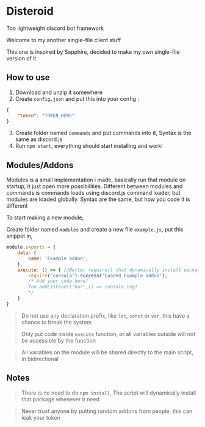 # Disteroid
Too lightweight discord bot framework

Welcome to my another single-file client stuff

This one is inspired by Sapphire, decided to make my own single-file version of it

## How to use

1. Download and unzip it somewhere
2. Create `config.json` and put this into your config :
```json
{
    "token": "TOKEN_HERE"
}
```
3. Create folder named `commands` and put commands into it, Syntax is the same as discord.js
4. Run `npm start`, everything should start installing and work!

## Modules/Addons

Modules is a small implementation i made, basically run that module on startup, it just open more possibilities.
Different between modules and commands is commands loads using discord.js command loader, but modules are loaded globally.
Syntax are the same, but how you code it is different

To start making a new module,

Create folder named `modules` and create a new file `example.js`, put this snippet in,
```js
module.exports = {
    data: {
        name: 'Example addon',
    },
    execute: () => { //Better require() that dynamically install package!
        require('consola').success('Loaded Example addon');
        /* Add your code here!
        foo.addListener('bar',() => console.log)
        */
    }
}
```
> Do not use any declaration prefix, like `let`, `const` or `var`, this have a chance to break the system

> Only put code inside `execute` function, or all variables outside will not be accessible by the function

> All variables on the module will be shared directly to the main script, in bidirectional

## Notes

> There is no need to do `npm install`, The script will dynamically install that package whenever it need

> Never trust anyone by putting random addons from people, this can leak your token
